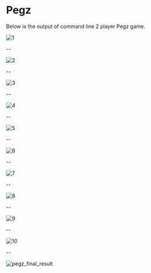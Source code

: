 # Pegz
Below is the output of command line 2 player Pegz game.

![1](https://cloud.githubusercontent.com/assets/14101763/22893947/3d33c51e-f1e5-11e6-95ed-8f2e2d27df4e.png)

--

![2](https://cloud.githubusercontent.com/assets/14101763/22893945/3d300e74-f1e5-11e6-9f34-9dfa855f59d0.png)

--

![3](https://cloud.githubusercontent.com/assets/14101763/22893946/3d3015ea-f1e5-11e6-86a1-0765b3dc265b.png)

--

![4](https://cloud.githubusercontent.com/assets/14101763/22893944/3d2de202-f1e5-11e6-8b8a-e8b1fd888595.png)

--

![5](https://cloud.githubusercontent.com/assets/14101763/22893951/3d4b7f60-f1e5-11e6-94e8-69b1ef537b13.png)

--

![6](https://cloud.githubusercontent.com/assets/14101763/22893949/3d43cf9a-f1e5-11e6-8187-c6a1363f335a.png)

--

![7](https://cloud.githubusercontent.com/assets/14101763/22893948/3d42f4bc-f1e5-11e6-92f5-5e79154a2efd.png)

--

![8](https://cloud.githubusercontent.com/assets/14101763/22893950/3d480ad8-f1e5-11e6-80fc-8537e2437edb.png)

--

![9](https://cloud.githubusercontent.com/assets/14101763/22893952/3d517fbe-f1e5-11e6-8a68-f91a5dc46f65.png)

--

![10](https://cloud.githubusercontent.com/assets/14101763/22893953/3d56f5c0-f1e5-11e6-8a54-e9bb1703e4d1.png)

--

![pegz_final_result](https://cloud.githubusercontent.com/assets/14101763/23909965/903ab01c-08ae-11e7-9990-e16c57588bbf.png)
